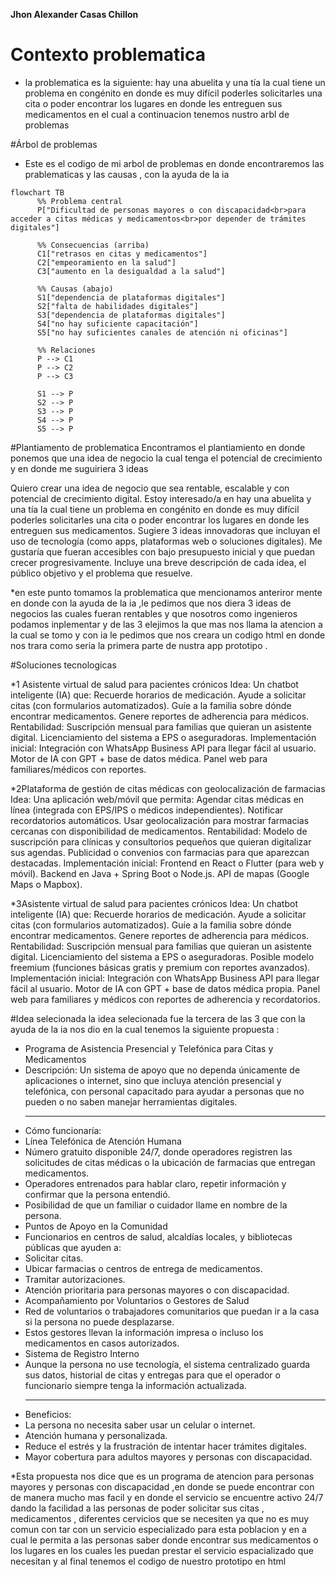 **Jhon Alexander Casas Chillon**

# Contexto problematica 

* la problematica es la siguiente: hay una abuelita y una tía la cual tiene un problema en congénito en donde es muy difícil poderles solicitarles una cita o poder encontrar los lugares en donde les entreguen sus medicamentos en el cual a continuacion tenemos nustro arbl de problemas 

#Árbol de problemas 

* Este es el codigo de mi arbol de problemas en donde encontraremos las prablematicas y las causas , con la ayuda de la ia  
```mermaid
flowchart TB
      %% Problema central
      P["Dificultad de personas mayores o con discapacidad<br>para acceder a citas médicas y medicamentos<br>por depender de trámites digitales"]

      %% Consecuencias (arriba)
      C1["retrasos en citas y medicamentos"]
      C2["empeoramiento en la salud"]
      C3["aumento en la desigualdad a la salud"]

      %% Causas (abajo)
      S1["dependencia de plataformas digitales"]
      S2["falta de habilidades digitales"]
      S3["dependencia de plataformas digitales"]
      S4["no hay suficiente capacitación"]
      S5["no hay suficientes canales de atención ni oficinas"]

      %% Relaciones
      P --> C1
      P --> C2
      P --> C3

      S1 --> P
      S2 --> P
      S3 --> P
      S4 --> P
      S5 --> P
```
 

#Plantiamento de problematica
Encontramos el plantiamiento en donde ponemos que una idea de negocio la cual tenga el potencial de crecimiento
y en donde me suguiriera 3 ideas

Quiero crear una idea de negocio que sea rentable, escalable y con potencial de crecimiento digital. Estoy interesado/a en hay una abuelita y una tía la cual tiene un problema en congénito en donde es muy difícil poderles solicitarles una cita o poder encontrar los lugares en donde les entreguen sus medicamentos. Sugiere 3 ideas innovadoras que incluyan el uso de tecnología (como apps, plataformas web o soluciones digitales). Me gustaría que fueran accesibles con bajo presupuesto inicial y que puedan crecer progresivamente. Incluye una breve descripción de cada idea, el público objetivo y el problema que resuelve.

*en este punto tomamos la problematica que mencionamos anteriror mente en donde
con la ayuda de la ia ,le pedimos que nos diera 3 ideas de negocios las cuales fueran 
rentables  y que nosotros como ingenieros podamos inplementar  y de las 3 elejimos la que mas 
nos llama la atencion a la cual se tomo y con ia le pedimos que nos creara un codigo html en donde nos 
trara como seria la primera parte de nustra app  prototipo .

#Soluciones tecnologicas 

*1 Asistente virtual de salud para pacientes crónicos
 Idea: Un chatbot inteligente (IA) que:
Recuerde horarios de medicación.
Ayude a solicitar citas (con formularios automatizados).
Guíe a la familia sobre dónde encontrar medicamentos.
Genere reportes de adherencia para médicos.
Rentabilidad:
Suscripción mensual para familias que quieran un asistente digital.
Licenciamiento del sistema a EPS o aseguradoras.
 Implementación inicial:
Integración con WhatsApp Business API para llegar fácil al usuario.
Motor de IA con GPT + base de datos médica.
Panel web para familiares/médicos con reportes.


*2Plataforma de gestión de citas médicas con geolocalización de farmacias
 Idea: Una aplicación web/móvil que permita:
Agendar citas médicas en línea (integrada con EPS/IPS o médicos independientes).
Notificar recordatorios automáticos.
Usar geolocalización para mostrar farmacias cercanas con disponibilidad de medicamentos.
 Rentabilidad:
Modelo de suscripción para clínicas y consultorios pequeños que quieran digitalizar sus agendas.
Publicidad o convenios con farmacias para que aparezcan destacadas.
 Implementación inicial:
Frontend en React o Flutter (para web y móvil).
Backend en Java + Spring Boot o Node.js.
API de mapas (Google Maps o Mapbox).

*3Asistente virtual de salud para pacientes crónicos
 Idea: Un chatbot inteligente (IA) que:
Recuerde horarios de medicación.
Ayude a solicitar citas (con formularios automatizados).
Guíe a la familia sobre dónde encontrar medicamentos.
Genere reportes de adherencia para médicos.
 Rentabilidad:
Suscripción mensual para familias que quieran un asistente digital.
Licenciamiento del sistema a EPS o aseguradoras.
Posible modelo freemium (funciones básicas gratis y premium con reportes avanzados).
 Implementación inicial:
Integración con WhatsApp Business API para llegar fácil al usuario.
Motor de IA con GPT + base de datos médica propia.
Panel web para familiares y médicos con reportes de adherencia y recordatorios.

#Idea selecionada 
la idea selecionada fue la tercera de las 3 que con la ayuda de la ia nos dio  en la cual tenemos la siguiente propuesta :

-	Programa de Asistencia Presencial y Telefónica para Citas y Medicamentos
-	Descripción:
Un sistema de apoyo que no dependa únicamente de aplicaciones o internet, sino que incluya atención presencial y telefónica, con personal capacitado para ayudar a personas que no pueden o no saben manejar herramientas digitales.
	________________________________________
-	Cómo funcionaría:
-	Línea Telefónica de Atención Humana
-	Número gratuito disponible 24/7, donde operadores registren las solicitudes de citas médicas o la ubicación de farmacias que entregan medicamentos.
-	Operadores entrenados para hablar claro, repetir información y confirmar que la persona entendió.
-	Posibilidad de que un familiar o cuidador llame en nombre de la persona.
-	Puntos de Apoyo en la Comunidad
-	Funcionarios en centros de salud, alcaldías locales, y bibliotecas públicas que ayuden a:
-	Solicitar citas.
-	Ubicar farmacias o centros de entrega de medicamentos.
-	Tramitar autorizaciones.
-	Atención prioritaria para personas mayores o con discapacidad.
-	Acompañamiento por Voluntarios o Gestores de Salud
-	Red de voluntarios o trabajadores comunitarios que puedan ir a la casa si la persona no puede desplazarse.
-	Estos gestores llevan la información impresa o incluso los medicamentos en casos autorizados.
-	Sistema de Registro Interno
-	Aunque la persona no use tecnología, el sistema centralizado guarda sus datos, historial de citas y entregas para que el operador o funcionario siempre tenga la información actualizada.
	________________________________________
-	Beneficios:
-	La persona no necesita saber usar un celular o internet.
-	Atención humana y personalizada.
-	Reduce el estrés y la frustración de intentar hacer trámites digitales.
-	Mayor cobertura para adultos mayores y personas con discapacidad.

*Esta propuesta nos dice que es un programa de atencion para personas mayores y personas con discapacidad ,en donde se puede encontrar con de manera mucho mas facil 
y en donde el servicio se encuentre activo 24/7  dando la facilidad a las personas de poder solicitar sus citas , medicamentos , diferentes cervicios 
que se necesiten ya que no es muy comun con tar con un servicio especializado para esta poblacion y en a cual le permita a 
las personas saber donde encontrar sus medicamentos o los lugares en los cuales les puedan prestar el servicio espacializado que necesitan y al final tenemos el codigo de nuestro prototipo en html
          
 


